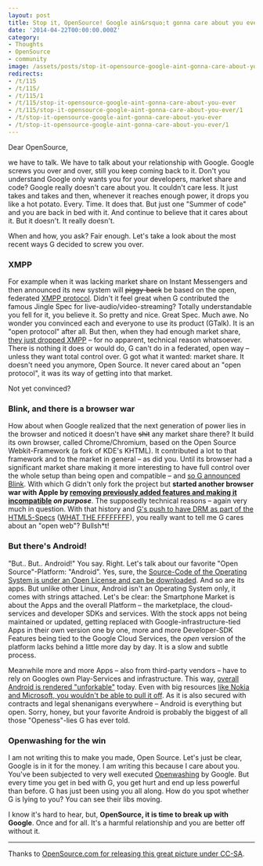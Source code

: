```yaml
---
layout: post
title: Stop it, OpenSource! Google ain&rsquo;t gonna care about you ever
date: '2014-04-22T00:00:00.000Z'
category:
- Thoughts
- OpenSource
- community
image: /assets/posts/stop-it-opensource-google-aint-gonna-care-about-you-ever-25c537f1ea97b6f17e2684a1337e792c63c3ea2cac.jpg
redirects:
- /t/115
- /t/115/
- /t/115/1
- /t/115/stop-it-opensource-google-aint-gonna-care-about-you-ever
- /t/115/stop-it-opensource-google-aint-gonna-care-about-you-ever/1
- /t/stop-it-opensource-google-aint-gonna-care-about-you-ever
- /t/stop-it-opensource-google-aint-gonna-care-about-you-ever/1
---
```


Dear OpenSource,

we have to talk. We have to talk about your relationship with Google. Google screws you over and over, still you keep coming back to it. Don't you understand Google only wants you for your developers, market share and code? Google really doesn't care about you. It couldn't care less. It just takes and takes and then, whenever it reaches enough power, it drops you like a hot potato. Every. Time. It does that. But just one "Summer of code" and you are back in bed with it. And continue to believe that it cares about it. But it doesn't. It really doesn't.

When and how, you ask? Fair enough. Let's take a look about the most recent ways G decided to screw you over.

### XMPP

For example when it was lacking market share on Instant Messengers and then announced its new system will <s>piggy-back</s> be based on the open, federated [XMPP protocol](http://xmpp.org/). Didn't it feel great when G contributed the famous Jingle Spec for live-audio/video-streaming? Totally understandable you fell for it, you believe it. So pretty and nice. Great Spec. Much awe. No wonder you convinced each and everyone to use its product (GTalk). It is an "open protocol" after all. But then, when they had enough market share, [they just dropped XMPP](https://www.eff.org/deeplinks/2013/05/google-abandons-open-standards-instant-messaging) – for no apparent, technical reason whatsoever. There is nothing it does or would do, G can't do in a federated, open way – unless they want total control over. G got what it wanted: market share. It doesn't need you anymore, Open Source. It never cared about an "open protocol", it was its way of getting into that market.

Not yet convinced?

### Blink, and there is a browser war

How about when Google realized that the next generation of power lies in the browser and noticed it doesn't have <s>shit</s> any market share there? It build its own browser, called Chrome/Chromium, based on the Open Source Webkit-Framework (a fork of KDE's KHTML). It contributed a lot to that framework and to the market in general – as did you. Until its browser had a significant market share making it more interesting to have full control over the whole setup than being open and compatible – and [so G announced Blink](http://www.cnet.com/news/google-parts-ways-with-apple-over-webkit-launches-blink/). With which G didn't only fork the project but **started another browser war with Apple by [removing previously added features and making it incompatible](https://groups.google.com/a/chromium.org/forum/#!msg/blink-dev/kTktlHPJn4Q/YrnfLxeMO7IJ) _on purpose_**. The supposedly technical reasons – again very much in question. With that history and [G's push to have DRM as part of the HTML5-Specs](http://www.theregister.co.uk/2012/02/23/microsoft_google_netflix_html5_drm_infection/) ([WHAT THE FFFFFFFF](http://replygif.net/i/1488.gif)), you really want to tell me G cares about an "open web"? Bullsh*t!

### But there's Android!

"But.. But.. Android!" You say. Right. Let's talk about our favorite "Open Source"-Platform: "Android". Yes, sure, the [Source-Code of the Operating System is under an Open License and can be downloaded](http://source.android.com/source/downloading.html). And so are its apps. But unlike other Linux, Android isn't an Operating System only, it comes with strings attached. Let's be clear: the Smartphone Market is about the Apps and the overall Platform – the marketplace, the cloud-services and developer SDKs and services. With the stock apps not being maintained or updated, getting replaced with Google-infrastructure-tied Apps in their own version one by one, more and more Developer-SDK Features being tied to the Google Cloud Services, the _open_ version of the platform lacks behind a little more day by day. It is a slow and subtle process.

Meanwhile more and more Apps – also from third-party vendors – have to rely on Googles own Play-Services and infrastructure. This way, [overall Android is rendered "unforkable"](http://www.cnet.com/news/what-google-really-means-when-it-calls-android-open/) today. Even with big resources [like Nokia and Microsoft, you wouldn't be able to pull it off](http://arstechnica.com/information-technology/2014/02/neither-microsoft-nokia-nor-anyone-else-should-fork-android-its-unforkable/). As it is also secured with contracts and legal shenanigans everywhere – Android is everything but open. Sorry, honey, but your favorite Android is probably the biggest of all those "Openess"-lies G has ever told.

### Openwashing for the win

I am not writing this to make you made, Open Source. Let's just be clear, Google is in it for the money. I am writing this because I care about you. You've been subjected to very well executed [Openwashing](http://readwrite.com/2011/02/03/how_to_spot_openwashing#awesm=~oBvV2XjKHHyDZl) by Google. But every time you get in bed with G, you get hurt and end up less powerful than before. G has just been using you all along. How do you spot whether G is lying to you? You can see their libs moving.

I know it's hard to hear, but, **OpenSource, it is time to break up with Google**. Once and for all. It's a harmful relationship and you are better off without it.

---
Thanks to [OpenSource.com for releasing this great picture under CC-SA](https://www.flickr.com/photos/opensourceway/7496801912).
